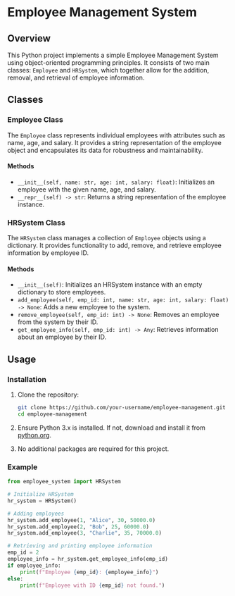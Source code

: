# Employee Management System

## Overview

This Python project implements a simple Employee Management System using object-oriented programming principles. It consists of two main classes: `Employee` and `HRSystem`, which together allow for the addition, removal, and retrieval of employee information.

## Classes

### Employee Class

The `Employee` class represents individual employees with attributes such as name, age, and salary. It provides a string representation of the employee object and encapsulates its data for robustness and maintainability.

#### Methods

- `__init__(self, name: str, age: int, salary: float)`: Initializes an employee with the given name, age, and salary.
- `__repr__(self) -> str`: Returns a string representation of the employee instance.

### HRSystem Class

The `HRSystem` class manages a collection of `Employee` objects using a dictionary. It provides functionality to add, remove, and retrieve employee information by employee ID.

#### Methods

- `__init__(self)`: Initializes an HRSystem instance with an empty dictionary to store employees.
- `add_employee(self, emp_id: int, name: str, age: int, salary: float) -> None`: Adds a new employee to the system.
- `remove_employee(self, emp_id: int) -> None`: Removes an employee from the system by their ID.
- `get_employee_info(self, emp_id: int) -> Any`: Retrieves information about an employee by their ID.

## Usage

### Installation

1. Clone the repository:
   ```bash
   git clone https://github.com/your-username/employee-management.git
   cd employee-management
   ```

2. Ensure Python 3.x is installed. If not, download and install it from [python.org](https://www.python.org/downloads/).

3. No additional packages are required for this project.

### Example

```python
from employee_system import HRSystem

# Initialize HRSystem
hr_system = HRSystem()

# Adding employees
hr_system.add_employee(1, "Alice", 30, 50000.0)
hr_system.add_employee(2, "Bob", 25, 60000.0)
hr_system.add_employee(3, "Charlie", 35, 70000.0)

# Retrieving and printing employee information
emp_id = 2
employee_info = hr_system.get_employee_info(emp_id)
if employee_info:
    print(f"Employee {emp_id}: {employee_info}")
else:
    print(f"Employee with ID {emp_id} not found.")
```
 
